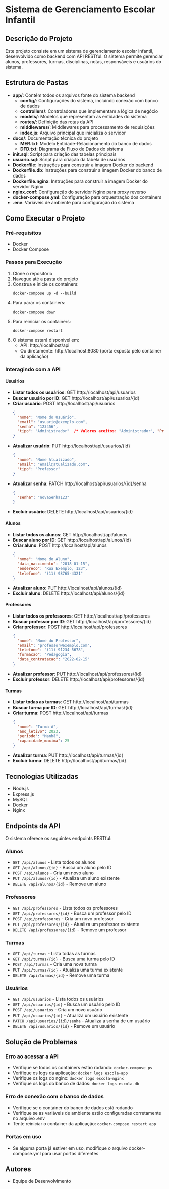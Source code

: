 # Sistema de Gerenciamento Escolar Infantil

## Descrição do Projeto
Este projeto consiste em um sistema de gerenciamento escolar infantil, desenvolvido como backend com API RESTful. O sistema permite gerenciar alunos, professores, turmas, disciplinas, notas, responsáveis e usuários do sistema.

## Estrutura de Pastas
- **app/**: Contém todos os arquivos fonte do sistema backend
  - **config/**: Configurações do sistema, incluindo conexão com banco de dados
  - **controllers/**: Controladores que implementam a lógica de negócio
  - **models/**: Modelos que representam as entidades do sistema
  - **routes/**: Definição das rotas da API
  - **middlewares/**: Middlewares para processamento de requisições
  - **index.js**: Arquivo principal que inicializa o servidor
- **docs/**: Documentação técnica do projeto
  - **MER.txt**: Modelo Entidade-Relacionamento do banco de dados
  - **DFD.txt**: Diagrama de Fluxo de Dados do sistema
- **init.sql**: Script para criação das tabelas principais
- **usuario.sql**: Script para criação da tabela de usuários
- **Dockerfile**: Instruções para construir a imagem Docker do backend
- **Dockerfile.db**: Instruções para construir a imagem Docker do banco de dados
- **Dockerfile.nginx**: Instruções para construir a imagem Docker do servidor Nginx
- **nginx.conf**: Configuração do servidor Nginx para proxy reverso
- **docker-compose.yml**: Configuração para orquestração dos containers
- **.env**: Variáveis de ambiente para configuração do sistema

## Como Executar o Projeto

### Pré-requisitos
- Docker
- Docker Compose

### Passos para Execução
1. Clone o repositório
2. Navegue até a pasta do projeto
3. Construa e inicie os containers:
   ```
   docker-compose up -d --build
   ```
4. Para parar os containers:
   ```
   docker-compose down
   ```
5. Para reiniciar os containers:
   ```
   docker-compose restart
   ```
6. O sistema estará disponível em:
   - API: http://localhost/api
   - Ou diretamente: http://localhost:8080 (porta exposta pelo container da aplicação)

### Interagindo com a API

#### Usuários
- **Listar todos os usuários**: GET http://localhost/api/usuarios
- **Buscar usuário por ID**: GET http://localhost/api/usuarios/{id}
- **Criar usuário**: POST http://localhost/api/usuarios
  ```json
  {
    "nome": "Nome do Usuário",
    "email": "usuario@exemplo.com",
    "senha": "123456",
    "tipo": "Administrador"  /* Valores aceitos: "Administrador", "Professor", "Aluno" */
  }
  ```
- **Atualizar usuário**: PUT http://localhost/api/usuarios/{id}
  ```json
  {
    "nome": "Nome Atualizado",
    "email": "email@atualizado.com",
    "tipo": "Professor"
  }
  ```
- **Atualizar senha**: PATCH http://localhost/api/usuarios/{id}/senha
  ```json
  {
    "senha": "novaSenha123"
  }
  ```
- **Excluir usuário**: DELETE http://localhost/api/usuarios/{id}

#### Alunos
- **Listar todos os alunos**: GET http://localhost/api/alunos
- **Buscar aluno por ID**: GET http://localhost/api/alunos/{id}
- **Criar aluno**: POST http://localhost/api/alunos
  ```json
  {
    "nome": "Nome do Aluno",
    "data_nascimento": "2018-01-15",
    "endereco": "Rua Exemplo, 123",
    "telefone": "(11) 98765-4321"
  }
  ```
- **Atualizar aluno**: PUT http://localhost/api/alunos/{id}
- **Excluir aluno**: DELETE http://localhost/api/alunos/{id}

#### Professores
- **Listar todos os professores**: GET http://localhost/api/professores
- **Buscar professor por ID**: GET http://localhost/api/professores/{id}
- **Criar professor**: POST http://localhost/api/professores
  ```json
  {
    "nome": "Nome do Professor",
    "email": "professor@exemplo.com",
    "telefone": "(11) 91234-5678",
    "formacao": "Pedagogia",
    "data_contratacao": "2022-02-15"
  }
  ```
- **Atualizar professor**: PUT http://localhost/api/professores/{id}
- **Excluir professor**: DELETE http://localhost/api/professores/{id}

#### Turmas
- **Listar todas as turmas**: GET http://localhost/api/turmas
- **Buscar turma por ID**: GET http://localhost/api/turmas/{id}
- **Criar turma**: POST http://localhost/api/turmas
  ```json
  {
    "nome": "Turma A",
    "ano_letivo": 2023,
    "periodo": "Manhã",
    "capacidade_maxima": 25
  }
  ```
- **Atualizar turma**: PUT http://localhost/api/turmas/{id}
- **Excluir turma**: DELETE http://localhost/api/turmas/{id}

## Tecnologias Utilizadas
- Node.js
- Express.js
- MySQL
- Docker
- Nginx

## Endpoints da API

O sistema oferece os seguintes endpoints RESTful:

### Alunos
- `GET /api/alunos` - Lista todos os alunos
- `GET /api/alunos/{id}` - Busca um aluno pelo ID
- `POST /api/alunos` - Cria um novo aluno
- `PUT /api/alunos/{id}` - Atualiza um aluno existente
- `DELETE /api/alunos/{id}` - Remove um aluno

### Professores
- `GET /api/professores` - Lista todos os professores
- `GET /api/professores/{id}` - Busca um professor pelo ID
- `POST /api/professores` - Cria um novo professor
- `PUT /api/professores/{id}` - Atualiza um professor existente
- `DELETE /api/professores/{id}` - Remove um professor

### Turmas
- `GET /api/turmas` - Lista todas as turmas
- `GET /api/turmas/{id}` - Busca uma turma pelo ID
- `POST /api/turmas` - Cria uma nova turma
- `PUT /api/turmas/{id}` - Atualiza uma turma existente
- `DELETE /api/turmas/{id}` - Remove uma turma

### Usuários
- `GET /api/usuarios` - Lista todos os usuários
- `GET /api/usuarios/{id}` - Busca um usuário pelo ID
- `POST /api/usuarios` - Cria um novo usuário
- `PUT /api/usuarios/{id}` - Atualiza um usuário existente
- `PATCH /api/usuarios/{id}/senha` - Atualiza a senha de um usuário
- `DELETE /api/usuarios/{id}` - Remove um usuário

## Solução de Problemas

### Erro ao acessar a API
- Verifique se todos os containers estão rodando: `docker-compose ps`
- Verifique os logs da aplicação: `docker logs escola-app`
- Verifique os logs do nginx: `docker logs escola-nginx`
- Verifique os logs do banco de dados: `docker logs escola-db`

### Erro de conexão com o banco de dados
- Verifique se o container do banco de dados está rodando
- Verifique se as variáveis de ambiente estão configuradas corretamente no arquivo .env
- Tente reiniciar o container da aplicação: `docker-compose restart app`

### Portas em uso
- Se alguma porta já estiver em uso, modifique o arquivo docker-compose.yml para usar portas diferentes

## Autores
- Equipe de Desenvolvimento